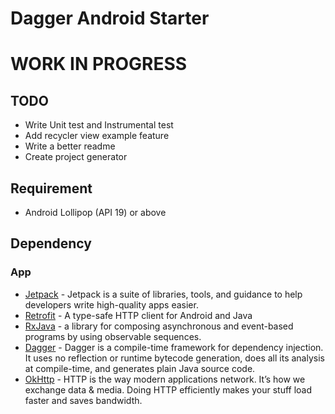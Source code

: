 # Dagger Android Starter

# WORK IN PROGRESS
## TODO
* Write Unit test and Instrumental test
* Add recycler view example feature
* Write a better readme
* Create project generator

## Requirement
* Android Lollipop (API 19) or above

## Dependency

### App
* [Jetpack](https://developer.android.com/jetpack/?gclid=CjwKCAjwtajrBRBVEiwA8w2Q8E7yXdD2mDo40oB3ZFEMv7CkG_5_yG8fogXFI6C2fYIIVHbK0KOiExoCiTIQAvD_BwE) - Jetpack is a suite of libraries, tools, and guidance to help developers write high-quality apps easier.
* [Retrofit](https://github.com/square/retrofit) - A type-safe HTTP client for Android and Java
* [RxJava](https://github.com/ReactiveX/RxJava) - a library for composing asynchronous and event-based programs by using observable sequences.
* [Dagger](https://github.com/google/dagger) - Dagger is a compile-time framework for dependency injection. It uses no reflection or runtime bytecode generation, does all its analysis at compile-time, and generates plain Java source code.
* [OkHttp](https://github.com/square/okhttp/) - HTTP is the way modern applications network. It’s how we exchange data & media. Doing HTTP efficiently makes your stuff load faster and saves bandwidth.
